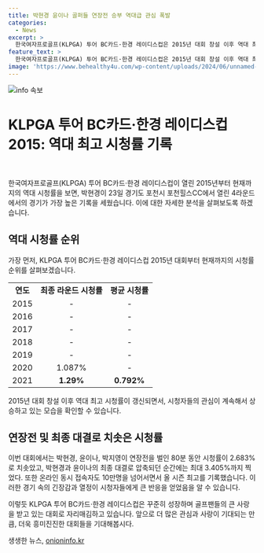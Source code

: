 ```yaml
---
title: 박현경 윤이나 골퍼들 연장전 승부 역대급 관심 폭발
categories:
  - News
excerpt: >
  한국여자프로골프(KLPGA) 투어 BC카드·한경 레이디스컵은 2015년 대회 창설 이후 역대 최고 시청률을 기록했다. 박현경이 윤이나, 박지영을 끝내 역전 우승을 차지했고, SBS골프와 SBS골프2에서 중계한 대회 최종 라운드 시청률은 1.29%에 이르렀다. 이는 이번 시즌 KLPGA 투어 대회의 최종 라운드 및 평균 시청률에서 가장 높은 기록이며, 온라인 동시 접속자도 10만명을 돌파했다. SBS골프는 역대 최고 시청률을 기록했으며, 이는 박현경과 윤이나의 최종 대결로 압축되던 순간에는 최대 3.405%까지 찍었다.
feature_text: >
  한국여자프로골프(KLPGA) 투어 BC카드·한경 레이디스컵은 2015년 대회 창설 이후 역대 최고 시청률을 기록했다. 박현경이 윤이나, 박지영을 끝내 역전 우승을 차지했고, SBS골프와 SBS골프2에서 중계한 대회 최종 라운드 시청률은 1.29%에 이르렀다. 이는 이번 시즌 KLPGA 투어 대회의 최종 라운드 및 평균 시청률에서 가장 높은 기록이며, 온라인 동시 접속자도 10만명을 돌파했다. SBS골프는 역대 최고 시청률을 기록했으며, 이는 박현경과 윤이나의 최종 대결로 압축되던 순간에는 최대 3.405%까지 찍었다.
image: 'https://www.behealthy4u.com/wp-content/uploads/2024/06/unnamed-file.png'
---
```


<p><img src="https://www.behealthy4u.com/wp-content/uploads/2024/06/unnamed-file.png" alt="info 속보" /></p>

<h1>KLPGA 투어 BC카드·한경 레이디스컵 2015: 역대 최고 시청률 기록</h1>

<p data-ke-size="size16">&nbsp;</p>

<p>한국여자프로골프(KLPGA) 투어 BC카드·한경 레이디스컵이 열린 2015년부터 현재까지의 역대 시청률을 보면, 박현경이 23일 경기도 포천시 포천힐스CC에서 열린 4라운드에서의 경기가 가장 높은 기록을 세웠습니다. 이에 대한 자세한 분석을 살펴보도록 하겠습니다.</p>

<h2 data-ke-size="size26">역대 시청률 순위</h2>

<p>가장 먼저, KLPGA 투어 BC카드·한경 레이디스컵 2015년 대회부터 현재까지의 시청률 순위를 살펴보겠습니다.</p>

<table>
  <tr>
    <td style="text-align: center; height: 17px;"><b>연도</b></td>
    <td style="text-align: center; height: 17px;"><b>최종 라운드 시청률</b></td>
    <td style="text-align: center; height: 17px;"><b>평균 시청률</b></td>
  </tr>
  <tr>
    <td style="text-align: center; height: 17px;">2015</td>
    <td style="text-align: center; height: 17px;">-</td>
    <td style="text-align: center; height: 17px;">-</td>
  </tr>
  <tr>
    <td style="text-align: center; height: 17px;">2016</td>
    <td style="text-align: center; height: 17px;">-</td>
    <td style="text-align: center; height: 17px;">-</td>
  </tr>
  <tr>
    <td style="text-align: center; height: 17px;">2017</td>
    <td style="text-align: center; height: 17px;">-</td>
    <td style="text-align: center; height: 17px;">-</td>
  </tr>
  <tr>
    <td style="text-align: center; height: 17px;">2018</td>
    <td style="text-align: center; height: 17px;">-</td>
    <td style="text-align: center; height: 17px;">-</td>
  </tr>
  <tr>
    <td style="text-align: center; height: 17px;">2019</td>
    <td style="text-align: center; height: 17px;">-</td>
    <td style="text-align: center; height: 17px;">-</td>
  </tr>
  <tr>
    <td style="text-align: center; height: 17px;">2020</td>
    <td style="text-align: center; height: 17px;">1.087%</td>
    <td style="text-align: center; height: 17px;">-</td>
  </tr>
  <tr>
    <td style="text-align: center; height: 17px;">2021</td>
    <td style="text-align: center; height: 17px;"><b>1.29%</b></td>
    <td style="text-align: center; height: 17px;"><b>0.792%</b></td>
  </tr>
</table>

<p>2015년 대회 창설 이후 역대 최고 시청률이 갱신되면서, 시청자들의 관심이 계속해서 상승하고 있는 모습을 확인할 수 있습니다.</p>

<h2 data-ke-size="size26">연장전 및 최종 대결로 치솟은 시청률</h2>

<p>이번 대회에서는 박현경, 윤이나, 박지영이 연장전을 벌인 80분 동안 시청률이 2.683%로 치솟았고, 박현경과 윤이나의 최종 대결로 압축되던 순간에는 최대 3.405%까지 찍었다. 또한 온라인 동시 접속자도 10만명을 넘어서면서 올 시즌 최고를 기록했습니다. 이러한 경기 속의 긴장감과 열정이 시청자들에게 큰 반응을 얻었음을 알 수 있습니다.</p>

<p>이렇듯 KLPGA 투어 BC카드·한경 레이디스컵은 꾸준히 성장하며 골프팬들의 큰 사랑을 받고 있는 대회로 자리매김하고 있습니다. 앞으로 더 많은 관심과 사랑이 기대되는 만큼, 더욱 흥미진진한 대회들을 기대해봅시다.</p>
생생한 뉴스, <a href="https://onioninfo.kr" rel="dofollow">onioninfo.kr</a>


